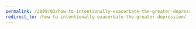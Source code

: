 ```yaml
---
permalink: /2009/03/how-to-intentionally-exacerbate-the-greater-depression/
redirect_to: /how-to-intentionally-exacerbate-the-greater-depression/
---
```

